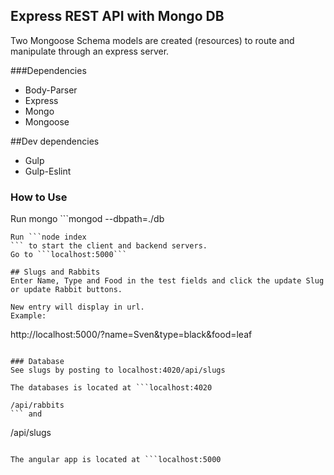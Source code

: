 
## Express REST API with Mongo DB
Two Mongoose Schema models are created (resources) to route and manipulate through an express server.

###Dependencies
   * Body-Parser
   * Express
   * Mongo
   * Mongoose

##Dev dependencies
   * Gulp
   * Gulp-Eslint

### How to Use
Run mongo ```mongod --dbpath=./db
```
Run ```node index
``` to start the client and backend servers.
Go to ```localhost:5000```

## Slugs and Rabbits
Enter Name, Type and Food in the test fields and click the update Slug or update Rabbit buttons.

New entry will display in url.
Example:
```
http://localhost:5000/?name=Sven&type=black&food=leaf
```

### Database
See slugs by posting to localhost:4020/api/slugs

The databases is located at ```localhost:4020
```

```
/api/rabbits
``` and
```
/api/slugs
```

The angular app is located at ```localhost:5000
```
